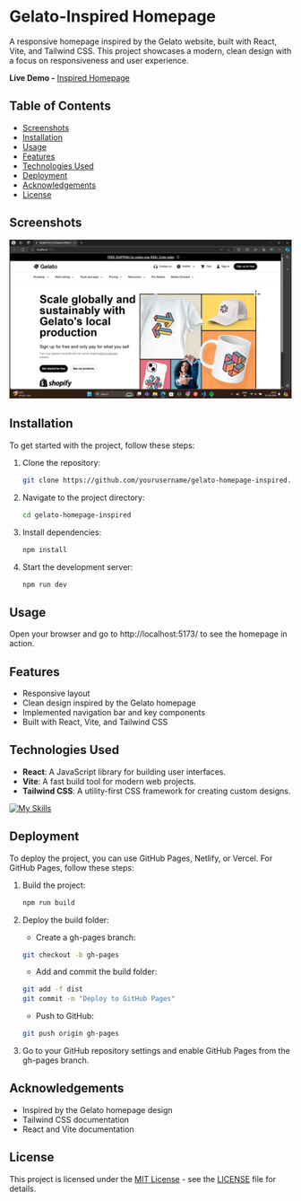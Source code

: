 # Gelato-Inspired Homepage

A responsive homepage inspired by the Gelato website, built with React, Vite, and Tailwind CSS. This project showcases a modern, clean design with a focus on responsiveness and user experience.

**Live Demo -** [Inspired Homepage](https://anandyelloju.github.io/gelato-homepage-inspired/)

## Table of Contents

- [Screenshots](#screenshots)
- [Installation](#installation)
- [Usage](#usage)
- [Features](#features)
- [Technologies Used](#technologies-used)
- [Deployment](#deployment)
- [Acknowledgements](#acknowledgements)
- [License](#license)

## Screenshots

![Homepage](public/UI.png)

## Installation

To get started with the project, follow these steps:

1. Clone the repository:
    ```bash
    git clone https://github.com/yourusername/gelato-homepage-inspired.git
    ```
2. Navigate to the project directory:
    ```bash
    cd gelato-homepage-inspired
    ```
3. Install dependencies:
    ```bash
    npm install
    ```
4. Start the development server:
    ```bash
    npm run dev
    ```

## Usage

Open your browser and go to http://localhost:5173/ to see the homepage in action.

## Features

- Responsive layout
- Clean design inspired by the Gelato homepage
- Implemented navigation bar and key components
- Built with React, Vite, and Tailwind CSS

## Technologies Used

- **React**: A JavaScript library for building user interfaces.
- **Vite**: A fast build tool for modern web projects.
- **Tailwind CSS**: A utility-first CSS framework for creating custom designs.

[![My Skills](https://skillicons.dev/icons?i=react,tailwindcss,vite,javascript,html,css,vscode,github)](https://skillicons.dev)

## Deployment

To deploy the project, you can use GitHub Pages, Netlify, or Vercel. For GitHub Pages, follow these steps:

1. Build the project:
    ```bash
    npm run build
    ```
2. Deploy the build folder:

    - Create a gh-pages branch:
    ```bash
    git checkout -b gh-pages
    ```
    - Add and commit the build folder:
    ```bash
    git add -f dist
    git commit -m "Deploy to GitHub Pages"
    ```
    - Push to GitHub:
    ```bash
    git push origin gh-pages
    ```
3. Go to your GitHub repository settings and enable GitHub Pages from the gh-pages branch.

## Acknowledgements

- Inspired by the Gelato homepage design
- Tailwind CSS documentation
- React and Vite documentation

## License

This project is licensed under the [MIT License](https://choosealicense.com/licenses/mit/) - see the [LICENSE](https://github.com/anandyelloju/weather-app/blob/main/LICENSE) file for details.